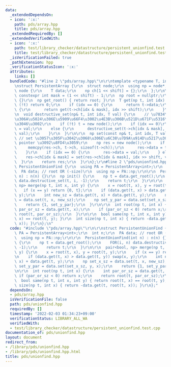 ```yaml
---
data:
  _extendedDependsOn:
  - icon: ':x:'
    path: pds/array.hpp
    title: pds/array.hpp
  _extendedRequiredBy: []
  _extendedVerifiedWith:
  - icon: ':x:'
    path: test/library_checker/datastructure/persistent_unionfind.test.cpp
    title: test/library_checker/datastructure/persistent_unionfind.test.cpp
  _isVerificationFailed: true
  _pathExtension: hpp
  _verificationStatusIcon: ':x:'
  attributes:
    links: []
  bundledCode: "#line 2 \"pds/array.hpp\"\n\r\ntemplate <typename T, int shift = 4>\r\
    \nstruct PersistentArray {\r\n  struct node;\r\n  using np = node*;\r\n  struct\
    \ node {\r\n    T data;\r\n    np ch[1 << shift] = {};\r\n  };\r\n\r\n  static\
    \ constexpr int mask = (1 << shift) - 1;\r\n  np root = nullptr;\r\n  PersistentArray()\
    \ {}\r\n  np get_root() { return root; }\r\n  T get(np t, int idx) {\r\n    if\
    \ (!t) return 0;\r\n    if (idx == 0) {\r\n      return t->data;\r\n    } else\
    \ {\r\n      return get(t->ch[idx & mask], idx >> shift);\r\n    }\r\n  }\r\n\r\
    \n  void destructive_set(np& t, int idx, T val) {\r\n    // \u7834\u58CA\u7684\
    \u306A\u5024\u306E\u5909\u66F4\u3002\u4E3B\u306B\u521D\u671F\u5316\u306B\u4F7F\
    \u3046\u3002\r\n    if (!t) t = new node();\r\n    if (idx == 0)\r\n      t->data\
    \ = val;\r\n    else {\r\n      destructive_set(t->ch[idx & mask], idx >> shift,\
    \ val);\r\n    }\r\n  }\r\n\r\n  np set(const np& t, int idx, T val) {\r\n   \
    \ // set \u3057\u305F\u3042\u3068\u306E\u6C38\u7D9A\u914D\u5217\u306E root node\
    \ pointer \u3092\u8FD4\u3059\r\n    np res = new node();\r\n    if (t) {\r\n \
    \     memcpy(res->ch, t->ch, sizeof(t->ch));\r\n      res->data = t->data;\r\n\
    \    }\r\n    if (idx == 0) {\r\n      res->data = val;\r\n    } else {\r\n  \
    \    res->ch[idx & mask] = set(res->ch[idx & mask], idx >> shift, val);\r\n  \
    \  }\r\n    return res;\r\n  }\r\n};\r\n#line 2 \"pds/unionfind.hpp\"\n\r\nstruct\
    \ PersistentUnionFind {\r\n  using PA = PersistentArray<int>;\r\n  int n;\r\n\
    \  PA data; // root OR (-size)\r\n  using np = PA::np;\r\n\r\n  PersistentUnionFind(int\
    \ n) : n(n) {}\r\n  np init() {\r\n    np t = data.get_root();\r\n    FOR(i, n)\
    \ data.destructive_set(t, i, -1);\r\n    return t;\r\n  }\r\n\r\n  pair<bool,\
    \ np> merge(np t, int x, int y) {\r\n    x = root(t, x), y = root(t, y);\r\n \
    \   if (x == y) return {0, t};\r\n    if (data.get(t, x) > data.get(t, y)) swap(x,\
    \ y);\r\n    int new_sz = data.get(t, x) + data.get(t, y);\r\n    np set_x_sz\
    \ = data.set(t, x, new_sz);\r\n    np set_y_par = data.set(set_x_sz, y, x);\r\n\
    \    return {1, set_y_par};\r\n  }\r\n\r\n  int root(np t, int x) {\r\n    int\
    \ par_or_sz = data.get(t, x);\r\n    if (par_or_sz < 0) return x;\r\n    return\
    \ root(t, par_or_sz);\r\n  }\r\n\r\n  bool same(np t, int x, int y) { return root(t,\
    \ x) == root(t, y); }\r\n  int size(np t, int x) { return -data.get(t, root(t,\
    \ x)); }\r\n};\n"
  code: "#include \"pds/array.hpp\"\r\n\r\nstruct PersistentUnionFind {\r\n  using\
    \ PA = PersistentArray<int>;\r\n  int n;\r\n  PA data; // root OR (-size)\r\n\
    \  using np = PA::np;\r\n\r\n  PersistentUnionFind(int n) : n(n) {}\r\n  np init()\
    \ {\r\n    np t = data.get_root();\r\n    FOR(i, n) data.destructive_set(t, i,\
    \ -1);\r\n    return t;\r\n  }\r\n\r\n  pair<bool, np> merge(np t, int x, int\
    \ y) {\r\n    x = root(t, x), y = root(t, y);\r\n    if (x == y) return {0, t};\r\
    \n    if (data.get(t, x) > data.get(t, y)) swap(x, y);\r\n    int new_sz = data.get(t,\
    \ x) + data.get(t, y);\r\n    np set_x_sz = data.set(t, x, new_sz);\r\n    np\
    \ set_y_par = data.set(set_x_sz, y, x);\r\n    return {1, set_y_par};\r\n  }\r\
    \n\r\n  int root(np t, int x) {\r\n    int par_or_sz = data.get(t, x);\r\n   \
    \ if (par_or_sz < 0) return x;\r\n    return root(t, par_or_sz);\r\n  }\r\n\r\n\
    \  bool same(np t, int x, int y) { return root(t, x) == root(t, y); }\r\n  int\
    \ size(np t, int x) { return -data.get(t, root(t, x)); }\r\n};"
  dependsOn:
  - pds/array.hpp
  isVerificationFile: false
  path: pds/unionfind.hpp
  requiredBy: []
  timestamp: '2022-02-03 01:34:23+09:00'
  verificationStatus: LIBRARY_ALL_WA
  verifiedWith:
  - test/library_checker/datastructure/persistent_unionfind.test.cpp
documentation_of: pds/unionfind.hpp
layout: document
redirect_from:
- /library/pds/unionfind.hpp
- /library/pds/unionfind.hpp.html
title: pds/unionfind.hpp
---
```

